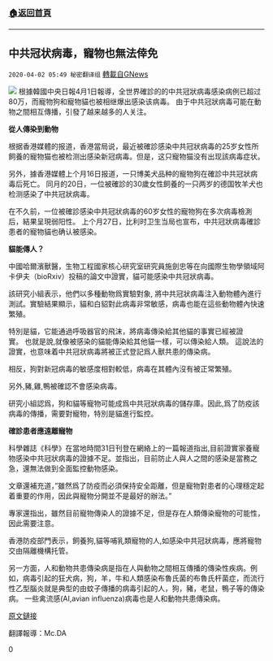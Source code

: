 ###  [:house:返回首頁](https://github.com/ourhimalayas/txt)
---

## 中共冠状病毒，寵物也無法倖免
`2020-04-02 05:49 秘密翻译组` [轉載自GNews](https://gnews.org/zh-hant/159943/)

![](https://s3-ap-northeast-1.amazonaws.com/news.guo.offload.media/wp-content/uploads/2020/04/02052331/Picture-1-20.png)
根據韓國中央日報4月1日報導，全世界確診的的中共冠狀病毒感染病例已超过80万，而寵物狗和寵物貓也被相继爆出感染该病毒。 由于中共冠狀病毒可能在動物之間相互傳播，引發了越来越多的人关注。

**從人傳染到動物**

根据香港媒體的报道，香港當局说，最近被確診感染中共冠狀病毒的25岁女性所飼養的寵物猫也被检测出感染新冠病毒。但是，这只寵物猫没有出现該病毒症状。

另外，據香港媒體上个月16日报道，一只博美犬品种的寵物狗在確診中共冠狀病毒后死亡。 同月的20日，一位被確診的30歲女性飼養的一只两岁的德国牧羊犬也检测感染了中共冠狀病毒。

在不久前，一位被確診感染中共冠狀病毒的60岁女性的寵物狗在多次病毒檢測后，結果呈現弱阳性。 上个月27日，比利时卫生当局也宣布，中共冠狀病毒確診患者的寵物貓也确认被感染。

**貓能傳人？**

中國哈爾濱獸醫，生物工程國家核心研究室研究員施劍忠等在向國際生物學領域阿卡伊夫（bioRxiv）投稿的論文中證實，貓可能感染中共冠狀病毒。

該研究小組表示，他們以多種動物爲實驗對象, 將中共冠狀病毒注入動物體內進行測試。實驗結果顯示，貓和白貂對此病毒非常敏感，病毒也能在這些動物體內快速繁殖。

特別是貓，它能通過呼吸器官的飛沫，將病毒傳染給其他貓的事實已經被證實。 也就是說,就像被感染的貓能傳染給其他貓一樣，可以傳染給人類。 這說法的證實，也意味着中共冠狀病毒將被正式登記爲人獸共患的傳染病。

相反，狗對新冠病毒的敏感度相對較低，病毒在其體內沒有被正常繁殖。

另外,豬,雞,鴨被確認不會感染病毒。

研究小組認爲，狗和貓等寵物可能成爲中共冠狀病毒的儲存庫。因此,爲了防疫該病毒的傳播，需要對寵物，特別是貓進行監控。

**確診患者應遠離寵物**

科學雜誌《科學》在當地時間31日刊登在網絡上的一篇報道指出,目前證實家養寵物感染中共冠狀病毒的證據不足。並指出，目前防止人與人之間的感染是當務之急，還無法做到全面監控動物感染。

文章還補充道，”雖然爲了防疫而必須保持安全距離，但是寵物對患者的心理穩定起着重要的作用，因此與寵物分開並不是最好的辦法。”

專家還指出，雖然目前寵物傳染人的證據不足，但是存在人類傳染寵物的可能性，因此需要注意。

香港防疫部門表示，飼養狗,貓等哺乳類寵物的人,如感染中共冠狀病毒，應將寵物交由隔離機構托管。

另一方面，人和動物共患傳染病是指在人與動物之間相互傳播的傳染性疾病。例如，病毒引起的狂犬病，狗，羊，牛和人類感染布魯氏菌的布魯氏杆菌症，而流行性乙型腦炎就是典型的由蚊子傳播的病毒引起的人，狗，豬，老鼠，鴨子等的傳染病。 一些禽流感(AI,avian influenza)病毒也是人和動物共患傳染病。

[原文鏈接](https://n.news.naver.com/article/025/0002989390)

翻譯報導：Mc.DA

0
